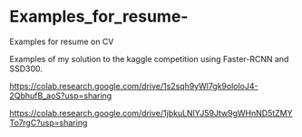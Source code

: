 # Examples_for_resume-
Examples for resume on CV

Examples of my solution to the kaggle competition using Faster-RCNN and SSD300.

https://colab.research.google.com/drive/1s2sqh9yWl7gk9ololoJ4-2QbhufB_aoS?usp=sharing

https://colab.research.google.com/drive/1jbkuLNlYJ59Jtw9gWHnND5tZMYTo7rgC?usp=sharing
